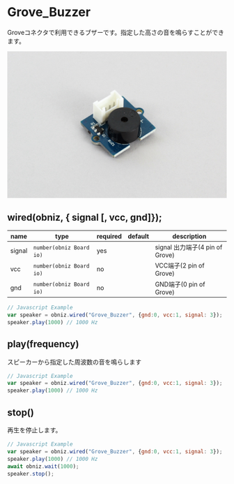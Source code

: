 # Grove_Buzzer

Groveコネクタで利用できるブザーです。指定した高さの音を鳴らすことができます。

![](./image.jpg)

## wired(obniz,  { signal [, vcc, gnd]});


name | type | required | default | description
--- | --- | --- | --- | ---
signal | `number(obniz Board io)` | yes |  &nbsp; | signal 出力端子(4 pin of Grove)
vcc | `number(obniz Board io)` | no |  &nbsp; | VCC端子(2 pin of Grove)
gnd | `number(obniz Board io)` | no |  &nbsp; | GND端子(0 pin of Grove)


```Javascript
// Javascript Example
var speaker = obniz.wired("Grove_Buzzer", {gnd:0, vcc:1, signal: 3});
speaker.play(1000) // 1000 Hz
```

## play(frequency)

スピーカーから指定した周波数の音を鳴らします

```Javascript
// Javascript Example
var speaker = obniz.wired("Grove_Buzzer", {gnd:0, vcc:1, signal: 3});
speaker.play(1000) // 1000 Hz
```

## stop()

再生を停止します。

```Javascript
// Javascript Example
var speaker = obniz.wired("Grove_Buzzer", {gnd:0, vcc:1, signal: 3});
speaker.play(1000) // 1000 Hz
await obniz.wait(1000);
speaker.stop();
```